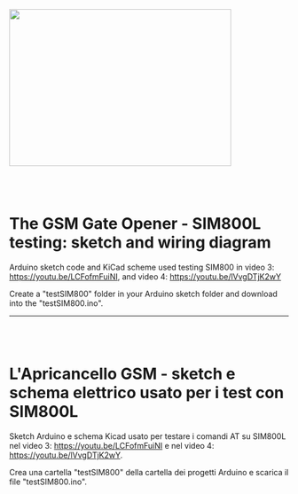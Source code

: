 <img src="https://github.com/maudeve-it/The-Gate-Opener_SIM800L-testing-code/blob/main/Apricancello_testing_SIM800.png" width="400" height="283">

<br><br>

# The GSM Gate Opener - SIM800L testing: sketch and wiring diagram

Arduino sketch code and KiCad scheme used testing SIM800 in video 3: https://youtu.be/LCFofmFuiNI, and video 4: https://youtu.be/lVvgDTjK2wY

Create a "testSIM800" folder in your Arduino sketch folder and download into the "testSIM800.ino". 


---

<br><br>

# L'Apricancello GSM - sketch e schema elettrico usato per i test con SIM800L

Sketch Arduino e schema Kicad usato per testare i comandi AT su SIM800L nel video 3: https://youtu.be/LCFofmFuiNI e nel video 4: https://youtu.be/lVvgDTjK2wY.

Crea una cartella "testSIM800" della cartella dei progetti Arduino e scarica il file "testSIM800.ino". 



